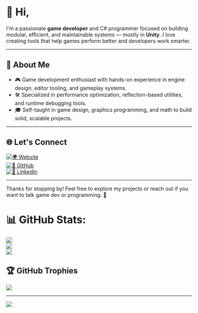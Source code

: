 # 👋 Hi,

I'm a passionate **game developer** and C# programmer focused on building modular, efficient, and maintainable systems — mostly in **Unity**. I love creating tools that help games perform better and developers work smarter.

---

## 🚀 About Me

- 🎮 Game development enthusiast with hands-on experience in engine design, editor tooling, and gameplay systems.  
- 🛠️ Specialized in performance optimization, reflection-based utilities, and runtime debugging tools.  
- 🎓 Self-taught in game design, graphics programming, and math to build solid, scalable projects.

---

## 🌐 Let's Connect

[![🌍 Website](https://img.shields.io/badge/Website-000000?style=for-the-badge&logo=About.me&logoColor=white)](https://www.suleymanakbulut.me)  
[![🐙 GitHub](https://img.shields.io/badge/GitHub-181717?style=for-the-badge&logo=github&logoColor=white)](https://github.com/SuleymanAkbulut)  
[![💼 LinkedIn](https://img.shields.io/badge/LinkedIn-0077B5?style=for-the-badge&logo=linkedin&logoColor=white)](https://www.linkedin.com/in/s%C3%BCleymanakblt7/)

---

Thanks for stopping by! Feel free to explore my projects or reach out if you want to talk game dev or programming. 🚀

# 📊 GitHub Stats:
![](https://github-readme-stats.vercel.app/api?username=OxygenButBeta&theme=dark&hide_border=false&include_all_commits=true&count_private=false)<br/>
![](https://github-readme-streak-stats.herokuapp.com/?user=OxygenButBeta&theme=dark&hide_border=false)<br/>
![](https://github-readme-stats.vercel.app/api/top-langs/?username=OxygenButBeta&theme=dark&hide_border=false&include_all_commits=true&count_private=false&layout=compact)

## 🏆 GitHub Trophies
![](https://github-profile-trophy.vercel.app/?username=OxygenButBeta&theme=radical&no-frame=false&no-bg=true&margin-w=4)

---
[![](https://visitcount.itsvg.in/api?id=OxygenButBeta&icon=0&color=0)](https://visitcount.itsvg.in)
